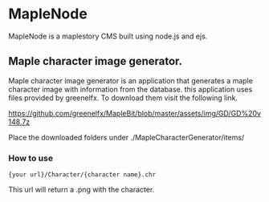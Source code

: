 # MapleNode
MapleNode is a maplestory CMS built using node.js and ejs.

## Maple character image generator.
Maple character image generator is an application that generates a maple character image with information from the database. this application uses files provided by greenelfx. To download them visit the following link.

https://github.com/greenelfx/MapleBit/blob/master/assets/img/GD/GD%20v148.7z

Place the downloaded folders under ./MapleCharacterGenerator/items/

### How to use

```
{your url}/Character/{character name}.chr
```
This url will return a .png with the character.

